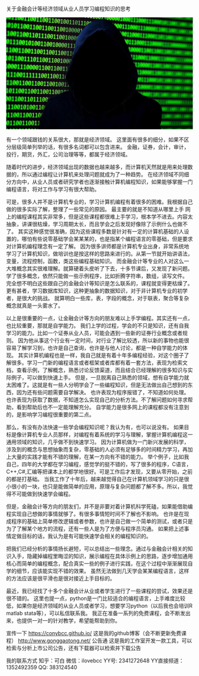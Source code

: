 关于金融会计等经济领域从业人员学习编程知识的思考

![image](images/title.jpg)

有一个领域跟钱的关系很大，那就是经济领域。
这里面有很多的细分，如果不区分层级简单列举的话，有很多名词都可以包含进来。
金融，证券，会计，审计，投行，期货，外汇，公司治理等等，都属于经济领域。

随着时代的进步，经济领域出现的数据也越来越多，而计算机天然就是用来处理数据的，所以通过编程让计算机来处理问题就成为了一种趋势。
在经济领域不同细分方向中，从业人员或者研究学者也逐渐接触计算机编程知识，如果能够掌握一门编程语言，将对工作与学习有很大帮助。

可是，很多人并不是计算机专业的，学习计算机编程有着很多的困难。我根据自己做的很多实际了解，整理了一些常见的原因。
最主要的就是不知道从哪里上手
网上的编程课程其实非常多，但是这些课程都很难上手学习，根本学不进去。内容太抽象，讲课很枯燥，学习周期太长，而且学会之后发现好像除了示例什么也做不了。
其实这种感觉很准确，因为这些课程多数是针对有一定的计算机基础的人设置的，哪怕有些说零基础学会某某某的，也是指某个编程语言的零基础，但是要求对计算机编程理念有一定了解。
因为很多讲师都是计算机专业出身，非常系统地学习了计算机知识，做培训也是按这样的思路来进行的。从第一节就开始讲语法，变量，流程控制，函数，类这些编程基础知识。
而金融会计等专业的人对这么一大堆概念其实很难理解。就算硬着头皮听了下去，十多节课后，又发现了新问题。学了很多概念，依然只能做一些示例程序，比如折腾字符串，数组，读写文件。
完全想不明白这些跟自己的金融会计等知识是怎么联系的，课程就变得更枯燥了。更有甚者，学习数据库知识，这种更抽象的数据知识，对于非计算机专业的初学者，是很大的挑战。
就算明白一些库，表，字段的概念，对于联表，聚合等复杂概念就真是一头雾水了。

以上是很重要的一点，让金融会计等方向的朋友难以上手学编程。其实还有一点，也比较重要，那就是自学能力。
我们上学的过程，学会的不只是知识，还有自我学习的能力。比如一个证券从业人员，可能会遇到一些新的证券行业概念或者规则。
因为他从事这个行业有一定时间，对行业了解比较透，所以新的事物也能很容易了解学习到，也许是自己查询，也许是与他人讨论，都是一种自学能力的体现。
其实计算机编程也是一样，我自己就是有着十年多编程经验，对这个圈子了解很多。学习一门新的编程语言或者框架或者库都有着一套方法，表现为检索文档，查看示例，了解概念，熟悉讨论反馈渠道，而且结合已经理解的很多知识与实际例子，可以做到快速上手。
但是，一旦脱离自己熟悉的领域，想有自学能力就太困难了。这就是有一些人分明学会了一些编程知识，但是无法做出自己想到的东西，因为还有些问题需要自学解决。
也许表现为程序报错了，不知道如何处理。也许表现为获取了数据，不知道怎么实现自己的分析方法。不了解问题如何寻求帮助，看到帮助后也不一定能理解充分。
自学能力是很多网上的课程都没有注意到的，是影响学习编程很重要的第二点。

那么，有没有办法快速一些学会编程知识呢？我认为有，也可以说没有。
如果目标是像计算机专业人员那样，对编程有着系统的学习与理解，掌握计算机编程这一通用领域的知识，几乎做不到快速学习。
因为计算机做为一门新兴发展的科学，涉及到的概念与思想抽象而复杂，零基础的人必须有足够多的时间精力学习，再加上大量的实践才能有不错的理解，在某一方向有不错的能力。
举个例子，比如我自己，四年的大学都在学习编程，感觉学的挺不错的，写了很多的程序，C语言，C++,C#,汇编等把课本上的都学地很好。可是工作后才发现，又要从零开始，之前的都是打基础。
当我工作了十年后，越来越觉得自己在计算机领域学习的只是很小很小的一块，也只是能做简单的应用，原理与复杂问题都了解不多。所以，我觉得不可能做到快速学会编程。

但是，金融会计等方向的朋友们，并不是非要对着计算机科学死磕，如果能借助编程实现自己想做的事情就够了。有很多事情短时间不了解也不影响。
也许是在现成程序的基础上简单修改逻辑或者参数，也许是自己做一个简单的测试，或者只是为了了解某个地方的流程，还有一些人是为了方便与程序员沟通。
如果把上述事情定做目标的话，我认为是有可能快速学会相关的编程知识的。

把我们已经分析的事情扬长避短，可以总结出一些理念。通过与金融会计相关的知识入手，隐藏掉编程里晦涩的知识，展示编程在具体示例上的思路，逐步增加通用核心而简单的编程概念，配合真实一些的例子进行实践，在这个过程中渐渐展现自学的细节，应该能实现不错的效果。
虽然无法做到几天学会某某编程语言，这样的方法应该是很平滑也是很对接近上手目标的。

最近，我已经找了十多个金融会计从业或者学生进行了一些课程的尝试，效果还是很不错的。
这里也提一点，python是一门比较适合的编程语言，上手难度比较低，如果你是经济领域的从业人员或者学习，想要学习python（以后我也会培训R matlab stata等），可以私信联系我。
我正在准备一系列的免费课程，会不断发出来，也提供一对一的针对教学，希望能帮助到你。

宣传一下
https://conybcc.github.io/ 这是我的github博客（会不断更新免费课程）
http://www.gonggaotong.net/ 公告通 这是我的工作室开发一款工具，可以检索与分析上市公司公告，还有下载器可以检索并下载公告

我的联系方式
知乎：可白
微信：ilovebcc
YY号: 2341272648
YY直接频道： 1352492359
QQ: 383124540




